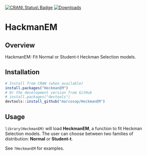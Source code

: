 <!-- badges -->
[![CRAN\ Status\ Badge](http://r-pkg.org/badges/version/HeckmanEM?color=blue)](http://cran.r-project.org/package=HeckmanEM)
[![Downloads](http://cranlogs.r-pkg.org/badges/HeckmanEM?color=blue)](http://cran.rstudio.com/package=HeckmanEM)
<!-- end badges -->

# HackmanEM

## Overview

HackmanEM: Fit Normal or Student-t Heckman Selection models.

## Installation

``` r
# Install from CRAN (when available)
install.packages("HeckmanEM")
# Or the development version from GitHub
# install.packages("devtools")
devtools::install_github("marcosop/HeckmanEM")
```

## Usage

`library(HeckmanEM)` will load **HeckmanEM**, a function to fit Heckman
Selection models. The user can choose between two families of
distribution: **Normal** or **Student-t**.

See `?HeckmanEM` for examples.
